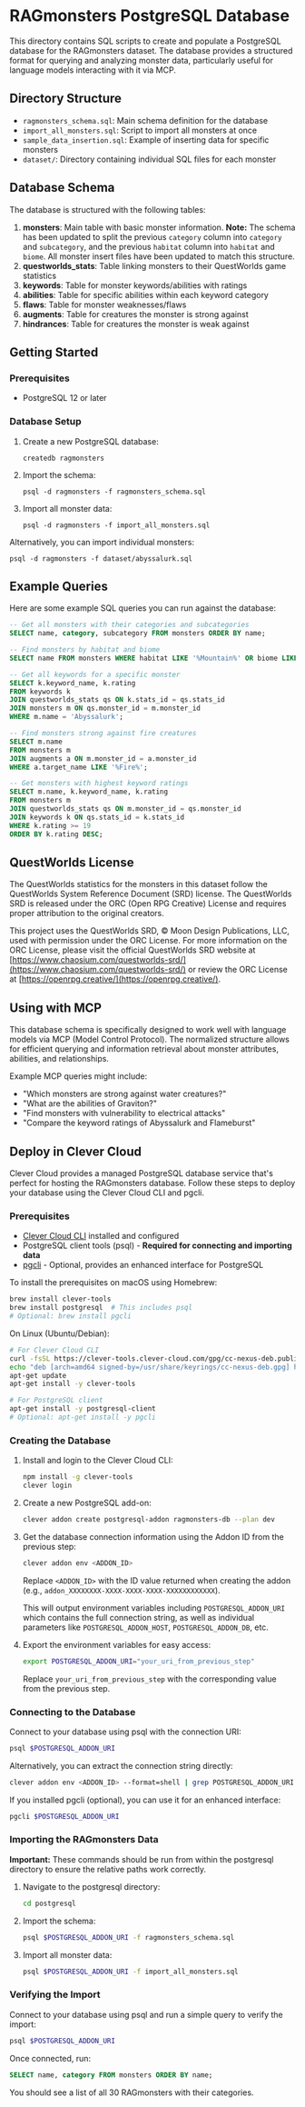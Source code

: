 # RAGmonsters PostgreSQL Database

This directory contains SQL scripts to create and populate a PostgreSQL database for the RAGmonsters dataset. The database provides a structured format for querying and analyzing monster data, particularly useful for language models interacting with it via MCP.

## Directory Structure

- `ragmonsters_schema.sql`: Main schema definition for the database
- `import_all_monsters.sql`: Script to import all monsters at once
- `sample_data_insertion.sql`: Example of inserting data for specific monsters
- `dataset/`: Directory containing individual SQL files for each monster

## Database Schema

The database is structured with the following tables:

1. **monsters**: Main table with basic monster information. **Note:** The schema has been updated to split the previous `category` column into `category` and `subcategory`, and the previous `habitat` column into `habitat` and `biome`. All monster insert files have been updated to match this structure.
2. **questworlds_stats**: Table linking monsters to their QuestWorlds game statistics
3. **keywords**: Table for monster keywords/abilities with ratings
4. **abilities**: Table for specific abilities within each keyword category
5. **flaws**: Table for monster weaknesses/flaws
6. **augments**: Table for creatures the monster is strong against
7. **hindrances**: Table for creatures the monster is weak against

## Getting Started

### Prerequisites

- PostgreSQL 12 or later

### Database Setup

1. Create a new PostgreSQL database:
   ```
   createdb ragmonsters
   ```

2. Import the schema:
   ```
   psql -d ragmonsters -f ragmonsters_schema.sql
   ```

3. Import all monster data:
   ```
   psql -d ragmonsters -f import_all_monsters.sql
   ```

Alternatively, you can import individual monsters:
```
psql -d ragmonsters -f dataset/abyssalurk.sql
```

## Example Queries

Here are some example SQL queries you can run against the database:

```sql
-- Get all monsters with their categories and subcategories
SELECT name, category, subcategory FROM monsters ORDER BY name;

-- Find monsters by habitat and biome
SELECT name FROM monsters WHERE habitat LIKE '%Mountain%' OR biome LIKE '%Mountain%';

-- Get all keywords for a specific monster
SELECT k.keyword_name, k.rating
FROM keywords k
JOIN questworlds_stats qs ON k.stats_id = qs.stats_id
JOIN monsters m ON qs.monster_id = m.monster_id
WHERE m.name = 'Abyssalurk';

-- Find monsters strong against fire creatures
SELECT m.name
FROM monsters m
JOIN augments a ON m.monster_id = a.monster_id
WHERE a.target_name LIKE '%Fire%';

-- Get monsters with highest keyword ratings
SELECT m.name, k.keyword_name, k.rating
FROM monsters m
JOIN questworlds_stats qs ON m.monster_id = qs.monster_id
JOIN keywords k ON qs.stats_id = k.stats_id
WHERE k.rating >= 19
ORDER BY k.rating DESC;
```

## QuestWorlds License

The QuestWorlds statistics for the monsters in this dataset follow the QuestWorlds System Reference Document (SRD) license. The QuestWorlds SRD is released under the ORC (Open RPG Creative) License and requires proper attribution to the original creators.

This project uses the QuestWorlds SRD, © Moon Design Publications, LLC, used with permission under the ORC License. For more information on the ORC License, please visit the official QuestWorlds SRD website at [https://www.chaosium.com/questworlds-srd/](https://www.chaosium.com/questworlds-srd/) or review the ORC License at [https://openrpg.creative/](https://openrpg.creative/).

## Using with MCP

This database schema is specifically designed to work well with language models via MCP (Model Control Protocol). The normalized structure allows for efficient querying and information retrieval about monster attributes, abilities, and relationships.

Example MCP queries might include:
- "Which monsters are strong against water creatures?"
- "What are the abilities of Graviton?"
- "Find monsters with vulnerability to electrical attacks"
- "Compare the keyword ratings of Abyssalurk and Flameburst"

## Deploy in Clever Cloud

Clever Cloud provides a managed PostgreSQL database service that's perfect for hosting the RAGmonsters database. Follow these steps to deploy your database using the Clever Cloud CLI and pgcli.

### Prerequisites

- [Clever Cloud CLI](https://www.clever-cloud.com/doc/getting-started/cli/) installed and configured
- PostgreSQL client tools (psql) - **Required for connecting and importing data**
- [pgcli](https://www.pgcli.com/) - Optional, provides an enhanced interface for PostgreSQL

To install the prerequisites on macOS using Homebrew:
```bash
brew install clever-tools
brew install postgresql  # This includes psql
# Optional: brew install pgcli
```

On Linux (Ubuntu/Debian):
```bash
# For Clever Cloud CLI
curl -fsSL https://clever-tools.clever-cloud.com/gpg/cc-nexus-deb.public.gpg.key | gpg --dearmor -o /usr/share/keyrings/cc-nexus-deb.gpg
echo "deb [arch=amd64 signed-by=/usr/share/keyrings/cc-nexus-deb.gpg] https://nexus.clever-cloud.com/repository/deb stable main" | tee /etc/apt/sources.list.d/clever-tools.list > /dev/null
apt-get update
apt-get install -y clever-tools

# For PostgreSQL client
apt-get install -y postgresql-client
# Optional: apt-get install -y pgcli
```

### Creating the Database

1. Install and login to the Clever Cloud CLI:
   ```bash
   npm install -g clever-tools
   clever login
   ```

2. Create a new PostgreSQL add-on:
   ```bash
   clever addon create postgresql-addon ragmonsters-db --plan dev
   ```

3. Get the database connection information using the Addon ID from the previous step:
   ```bash
   clever addon env <ADDON_ID>
   ```
   Replace `<ADDON_ID>` with the ID value returned when creating the addon (e.g., `addon_XXXXXXXX-XXXX-XXXX-XXXX-XXXXXXXXXXXX`).
   
   This will output environment variables including `POSTGRESQL_ADDON_URI` which contains the full connection string, as well as individual parameters like `POSTGRESQL_ADDON_HOST`, `POSTGRESQL_ADDON_DB`, etc.

4. Export the environment variables for easy access:
   ```bash
   export POSTGRESQL_ADDON_URI="your_uri_from_previous_step"
   ```
   Replace `your_uri_from_previous_step` with the corresponding value from the previous step.

### Connecting to the Database

Connect to your database using psql with the connection URI:

```bash
psql $POSTGRESQL_ADDON_URI
```

Alternatively, you can extract the connection string directly:

```bash
clever addon env <ADDON_ID> --format=shell | grep POSTGRESQL_ADDON_URI | cut -d '=' -f2 | xargs psql
```

If you installed pgcli (optional), you can use it for an enhanced interface:

```bash
pgcli $POSTGRESQL_ADDON_URI
```

### Importing the RAGmonsters Data

**Important:** These commands should be run from within the postgresql directory to ensure the relative paths work correctly.

1. Navigate to the postgresql directory:
   ```bash
   cd postgresql
   ```

2. Import the schema:
   ```bash
   psql $POSTGRESQL_ADDON_URI -f ragmonsters_schema.sql
   ```

3. Import all monster data:
   ```bash
   psql $POSTGRESQL_ADDON_URI -f import_all_monsters.sql
   ```

### Verifying the Import

Connect to your database using psql and run a simple query to verify the import:

```bash
psql $POSTGRESQL_ADDON_URI
```

Once connected, run:

```sql
SELECT name, category FROM monsters ORDER BY name;
```

You should see a list of all 30 RAGmonsters with their categories.